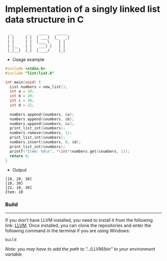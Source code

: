 # Implementation of a singly linked list data structure in C

```text
  _       _    ____    _____  
 | |     | |  | ___|  |_   _| 
 | |     | |  |___ \    | |   
 | |__   | |   ___) |   | |   
 |_|__|  |_|  |____/    |_|   
```

* Usage example
```c
#include <stdio.h>
#include "list/list.h"

int main(void) {
  List numbers = new_list(); 
  int a = 10;
  int b = 20;
  int c = 30;
  int d = 22;
  
  numbers.append(&numbers, &a);
  numbers.append(&numbers, &b);
  numbers.append(&numbers, &c);
  print_list_int(&numbers);
  numbers.remove(&numbers, 1);
  print_list_int(&numbers);
  numbers.insert(&numbers, 0, &d);
  print_list_int(&numbers);
  printf("Item: %d\n", *(int*)numbers.get(&numbers, 1));
  return 0;
}
```

* Output
```text
[10, 20, 30]
[10, 30]
[22, 10, 30]
Item: 10
```

### Build
___
If you don't have LLVM installed, you need to install it from the following link: [LLVM](https://github.com/llvm/llvm-project/releases/tag/llvmorg-19.1.0). Once installed, you can clone the repositories and enter the following command in the terminal if you are using Windows:
```
build
```

*Note: you may have to add the path to "../LLVM/bin" to your environment variable*
